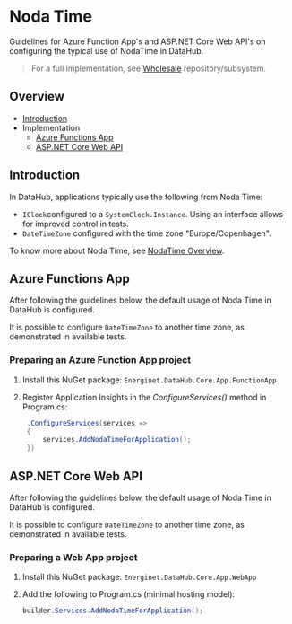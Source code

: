 # Noda Time

Guidelines for Azure Function App's and ASP.NET Core Web API's on configuring the typical use of NodaTime in DataHub.

> For a full implementation, see [Wholesale](https://github.com/Energinet-DataHub/opengeh-wholesale) repository/subsystem.

## Overview

- [Introduction](#introduction)
- Implementation
    - [Azure Functions App](#azure-functions-app)
    - [ASP.NET Core Web API](#aspnet-core-web-api)

## Introduction

In DataHub, applications typically use the following from Noda Time:

- `IClock`configured to a `SystemClock.Instance`. Using an interface allows for improved control in tests.
- `DateTimeZone` configured with the time zone "Europe/Copenhagen".

To know more about Noda Time, see [NodaTime Overview](https://nodatime.org/3.1.x/userguide/index).

## Azure Functions App

After following the guidelines below, the default usage of Noda Time in DataHub is configured.

It is possible to configure `DateTimeZone` to another time zone, as demonstrated in available tests.

### Preparing an Azure Function App project

1) Install this NuGet package:
   `Energinet.DataHub.Core.App.FunctionApp`

1) Register Application Insights in the _ConfigureServices()_ method in Program.cs:

   ```cs
    .ConfigureServices(services =>
    {
        services.AddNodaTimeForApplication();
    })
   ```

## ASP.NET Core Web API

After following the guidelines below, the default usage of Noda Time in DataHub is configured.

It is possible to configure `DateTimeZone` to another time zone, as demonstrated in available tests.

### Preparing a Web App project

1) Install this NuGet package:
   `Energinet.DataHub.Core.App.WebApp`

1) Add the following to Program.cs (minimal hosting model):

   ```cs
   builder.Services.AddNodaTimeForApplication();
   ```

